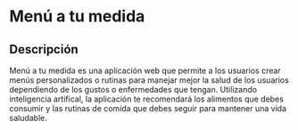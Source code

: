 # Menú a tu medida
## Descripción
Menú a tu medida es una aplicación web que permite a los usuarios crear menús personalizados o rutinas para manejar mejor la salud de los usuarios dependiendo de los gustos o enfermedades que tengan. Utilizando inteligencia artifical, la aplicación te recomendará los alimentos que debes consumir y las rutinas de comida que debes seguir para mantener una vida saludable. 
